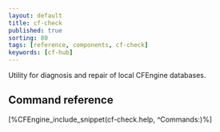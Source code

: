 ```yaml
---
layout: default
title: cf-check
published: true
sorting: 80
tags: [reference, components, cf-check]
keywords: [cf-hub]
---
```


Utility for diagnosis and repair of local CFEngine databases.

## Command reference ##

[%CFEngine_include_snippet(cf-check.help, ^Commands:)%]

